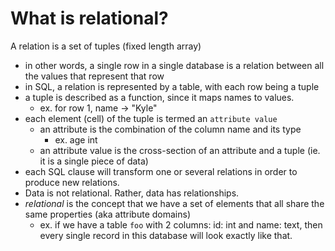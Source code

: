 
# What is relational?
A relation is a set of tuples (fixed length array)
- in other words, a single row in a single database is a relation between all the values that represent that row
- in SQL, a relation is represented by a table, with each row being a tuple
- a tuple is described as a function, since it maps names to values.
	- ex. for row 1, name -> "Kyle"
- each element (cell) of the tuple is termed an `attribute value`
	- an attribute is the combination of the column name and its type
		- ex. age int
	- an attribute value is the cross-section of an attribute and a tuple (ie. it is a single piece of data)
- each SQL clause will transform one or several relations in order to produce new relations.
- Data is not relational. Rather, data has relationships.
- *relational* is the concept that we have a set of elements that all share the same properties (aka attribute domains)
	- ex. if we have a table `foo` with 2 columns: id: int and name: text, then every single record in this database will look exactly like that.
